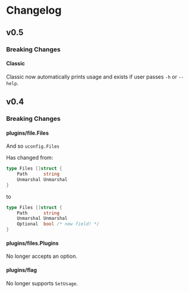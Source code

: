 # Changelog

## v0.5

### Breaking Changes


#### Classic

Classic now automatically prints usage and exists if user passes `-h` or `--help`.



## v0.4

### Breaking Changes

#### plugins/file.Files

And so `uconfig.Files`

Has changed from:
```go
type Files []struct {
	Path      string
	Unmarshal Unmarshal
}
```

to 

```go
type Files []struct {
	Path      string
	Unmarshal Unmarshal
	Optional  bool /* new field! */
}
```


#### plugins/files.Plugins

No longer accepts an option.



#### plugins/flag

No longer supports `SetUsage`.
